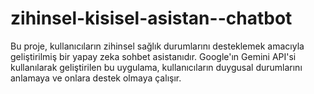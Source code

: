 # zihinsel-kisisel-asistan--chatbot
Bu proje, kullanıcıların zihinsel sağlık durumlarını desteklemek amacıyla geliştirilmiş bir yapay zeka sohbet asistanıdır. Google'ın Gemini API'si kullanılarak geliştirilen bu uygulama, kullanıcıların duygusal durumlarını anlamaya ve onlara destek olmaya çalışır.

